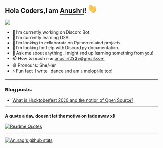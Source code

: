 ## Hola Coders,I am [Anushri](https://www.linkedin.com/in/anushri-jain23/)! <img src="https://github.com/anushri2325/anushri2325/blob/main/wave.gif" width="30px">

<p align="center">  
  
![](https://komarev.com/ghpvc/?username=anushri2325&color=40E0D0&style=plastic)

</p>

- 🔭 I’m currently working on Discord Bot.
- 🌱 I’m currently learning DSA.
- 👯 I’m looking to collaborate on Python related projects
- 🤔 I’m looking for help with Discord.py documentation.
- 💬 Ask me about anything. I might end up learning something from you!
- 📫 How to reach me: anushri2325@gmail.com
- 😄 Pronouns: She/Her
- ⚡ Fun fact: I write , dance and am a melophile too!
<hr>

### Blog posts:
- <a href="https://medium.com/@collabrain23/what-is-hacktoberfest-2020-and-the-notion-of-open-source-e0bb7b191b45">What is Hacktoberfest 2020 and the notion of Open Source?</a>
<hr>

#### A quote a day, doesn't let the motivaion fade away xD
[![Readme Quotes](https://quotes-github-readme.vercel.app/api?type=horizontal)](https://github.com/piyushsuthar/github-readme-quotes)
<hr>

[![Anurag's github stats](https://github-readme-stats.vercel.app/api?username=anushri2325&theme=algolia)](https://github.com/anuraghazra/github-readme-stats)




